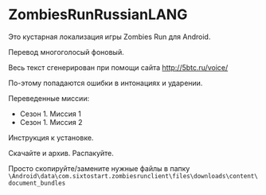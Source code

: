 # ZombiesRunRussianLANG
Это кустарная локализация игры Zombies Run для Android. 

Перевод многоголосый фоновый. 

Весь текст сгенерирован при помощи сайта http://5btc.ru/voice/

По-этому попадаются ошибки в интонациях и ударении.

Переведенные миссии:

* Сезон 1. Миссия 1
* Сезон 1. Миссия 2

Инструкция к установке.

Скачайте и архив. Распакуйте.

Просто скопируйте/замените нужные файлы в папку
`\Android\data\com.sixtostart.zombiesrunclient\files\downloads\content\document_bundles`
